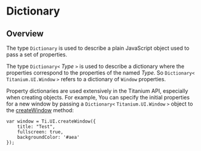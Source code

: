 # Dictionary

<TypeHeader/>

## Overview

The type `Dictionary` is used to describe a plain JavaScript object used to pass a
set of properties.

The type `Dictionary<` _Type_ `>` is used to describe a dictionary
where the properties correspond to the properties of the named _Type_. So
`Dictionary<` `Titanium.UI.Window` `>` refers to a dictionary of `Window`
properties.

Property dictionaries are used extensively in the Titanium API, especially when
creating objects. For example, You can specify the initial properties for
a new window by passing a `Dictionary<` `Titanium.UI.Window` `>` object to the
[createWindow](Titanium.UI.createWindow) method:

    var window = Ti.UI.createWindow({
        title: "Test",
        fullscreen: true,
        backgroundColor: '#aea'
    });

<ApiDocs/>
